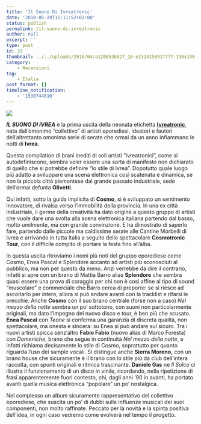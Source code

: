 ```yaml
---
title: 'Il Suono Di Ivreatronic'
date: '2018-05-28T15:11:52+02:00'
status: publish
permalink: /il-suono-di-ivreatronic
author: null
excerpt: ''
type: post
id: 33
thumbnail: ../../uploads/2018/04/a1206536827_10-e1524150917777-150x150.jpg
category:
    - Recensioni
tag:
    - Italia
post_format: []
timeline_notification:
    - '1538744610'
---
```

![](../../uploads/2018/04/a1206536827_10-e1524150917777-1024x1024.jpg)

***IL SUONO DI IVREA*** è la prima uscita della neonata etichetta **[Ivreatronic](http://localhost/bom-wordpress/ivreatronic)**, nata dall’omonimo “collettivo” di artisti eporediesi, ideatori e fautori dell’altrettanto omonima serie di serate che ormai da un anno infiammano le notti di **Ivrea**.

Questa compilation di brani inediti di soli artisti “ivreatronici”, come si autodefiniscono, sembra voler essere una sorta di manifesto non dichiarato di quello che si potrebbe definire “lo stile di Ivrea”. Dopotutto quale luogo più adatto a sviluppare una scena elettronica così scatenata e dinamica, se non la piccola città piemontese dal grande passato industriale, sede dell’ormai defunta **Olivetti**.

Qui infatti, sotto la guida implicita di **Cosmo**, si è sviluppato un sentimento innovatore, di rivalsa verso l’immobilità della provincia. In una ex città industriale, il germe della creatività ha dato origine a questo gruppo di artisti che vuole dare una svolta alla scena elettronica italiana partendo dal basso, molto umilmente, ma con grande convinzione. E ha dimostrato di saperlo fare, partendo dalle piccole ma caldissime serate alle Cantine Morbelli di Ivrea e arrivando in tutta Italia a seguito dello spettacolare **Cosmotronic Tour**, con il difficile compito di portare la festa fino all’alba.

In questa uscita ritroviamo i nomi più noti del gruppo eporediese come Cosmo, Enea Pascal e Splendore accanto ad artisti più sconosciuti al pubblico, ma non per questo da meno. Anzi verrebbe da dire il contrario, infatti si apre con un brano di Mattia Barro alias **Splendore** che sembra quasi essere una prova di coraggio per chi non è così affine al tipo di sound “muscolare” e commerciale che Barro cerca di proporre: se si riesce ad ascoltarlo per intero, allora si può andare avanti con la tracklist e rifarsi le orecchie. Anche **Cosmo** con il suo brano centrale (forse non a caso) *Nel mezzo della notte* sembra un po’ sottotono, con suoni non particolarmente originali, ma dato l’impegno del nuovo disco e tour, è ben più che scusato. **Enea Pascal** con *Teone* si conferma una garanzia di discreta qualità, non spettacolare, ma onesta e sincera: su Enea si può andare sul sicuro. Tra i nuovi artisti spicca senz’altro **Fabio Fabio** (nuovo alias di Marco Foresta) con *Domeniche*, brano che segue in continuità *Nel mezzo della notte*, e infatti richiama decisamente lo stile di Cosmo, soprattutto per quanto riguarda l’uso dei sample vocali. Si distingue anche **Sierra Moreno,** con un brano house che sicuramente è il brano con lo stile più da club dell’intera raccolta, con spunti originali e ritmica trascinante. **Daniele Gas** ne *Il Solco* ci illustra il funzionamento di un disco in vinile, ricordando, nella ripetizione di frasi apparentemente fuori contesto, chi, dagli anni ’90 in avanti, ha portato avanti quella musica elettronica “popolare” un po’ nostalgica.

Nel complesso un album sicuramente rappresentativo del collettivo eporediese, che suscita un po’ di dubbi sulle influenze musicali dei suoi componenti, non molto raffinate. Peccato per la novità e la spinta positiva dell’idea, in ogni caso vedremo come evolverà nel tempo il progetto.